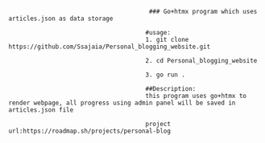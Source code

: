                                            ### Go+htmx program which uses articles.json as data storage

                                          #usage:
                                          1. git clone https://github.com/Ssajaia/Personal_blogging_website.git

                                          2. cd Personal_blogging_website

                                          3. go run .

                                          ##Description: 
                                          this program uses go+htmx to render webpage, all progress using admin panel will be saved in articles.json file 

                                          project url:https://roadmap.sh/projects/personal-blog
